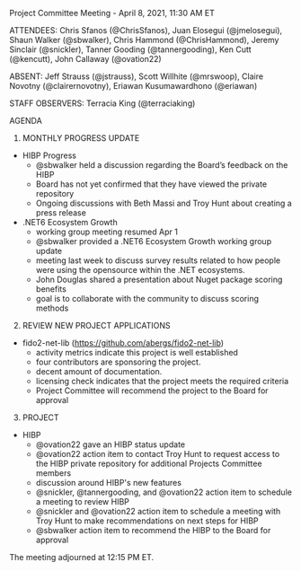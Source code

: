 Project Committee Meeting - April 8, 2021, 11:30 AM ET

ATTENDEES: Chris Sfanos (@ChrisSfanos), Juan Elosegui (@jmelosegui), Shaun Walker (@sbwalker), Chris Hammond (@ChrisHammond), Jeremy Sinclair (@snickler), Tanner Gooding (@tannergooding), Ken Cutt (@kencutt), John Callaway (@ovation22)

ABSENT: Jeff Strauss (@jstrauss), Scott Willhite (@mrswoop), Claire Novotny (@clairernovotny), Eriawan Kusumawardhono (@eriawan)

STAFF OBSERVERS: Terracia King (@terraciaking)

AGENDA

1. MONTHLY PROGRESS UPDATE

- HIBP Progress
  - @sbwalker held a discussion regarding the Board’s feedback on the HIBP
  - Board has not yet confirmed that they have viewed the private repository
  - Ongoing discussions with Beth Massi and Troy Hunt about creating a press release
- .NET6 Ecosystem Growth 
  - working group meeting resumed Apr 1 
  - @sbwalker provided a .NET6 Ecosystem Growth working group update 
  - meeting last week to discuss survey results related to how people were using the opensource within the .NET ecosystems. 
  - John Douglas shared a presentation about Nuget package scoring benefits
  - goal is to collaborate with the community to discuss scoring methods 

2. REVIEW NEW PROJECT APPLICATIONS

- fido2-net-lib (https://github.com/abergs/fido2-net-lib)
  - activity metrics indicate this project is well established
  - four contributors are sponsoring the project. 
  - decent amount of documentation.
  - licensing check indicates that the project meets the required criteria
  - Project Committee will recommend the project to the Board for approval

3. PROJECT

- HIBP
  - @ovation22 gave an HIBP status update 
  - @ovation22 action item to contact Troy Hunt to request access to the HIBP private repository for additional Projects Committee members
  - discussion around HIBP's new features 
  - @snickler, @tannergooding, and @ovation22 action item to schedule a meeting to review HIBP
  - @snickler and @ovation22 action item to schedule a meeting with Troy Hunt to make recommendations on next steps for HIBP 
  - @sbwalker action item to recommend the HIBP to the Board for approval 

The meeting adjourned at 12:15 PM ET.
